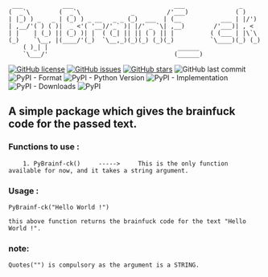      
     ___           ___                            ___               _     
    (  _`\        (  _`\              _         /'___)             ( )    
    | |_) ) _   _ | (_) ) _ __   _ _ (_)  ___  | (__           ___ | |/') 
    | ,__/'( ) ( )|  _ <'( '__)/'_` )| |/' _ `\| ,__)        /'___)| , <  
    | |    | (_) || (_) )| |  ( (_| || || ( ) || |          ( (___ | |\`\ 
    (_)    `\__, |(____/'(_)  `\__,_)(_)(_) (_)(_)          `\____)(_) (_)
        ( )_| |                                    ______              
        `\___/'                                   (______)             



[![GitHub license](https://img.shields.io/github/license/code-reaper08/PyBrainf_ck?style=for-the-badge)](https://github.com/code-reaper08/PyBrainf_ck/blob/main/LICENSE.txt) [![GitHub issues](https://img.shields.io/github/issues/code-reaper08/PyBrainf_ck?style=for-the-badge)](https://github.com/code-reaper08/PyBrainf_ck/issues) [![GitHub stars](https://img.shields.io/github/stars/code-reaper08/PyBrainf_ck?style=for-the-badge)](https://github.com/code-reaper08/PyBrainf_ck/stargazers) ![GitHub last commit](https://img.shields.io/github/last-commit/code-reaper08/PyBrainf_ck?style=for-the-badge) ![PyPI - Format](https://img.shields.io/pypi/format/PyBrainf_ck?style=for-the-badge) ![PyPI - Python Version](https://img.shields.io/pypi/pyversions/PyBrainf_ck?style=for-the-badge) ![PyPI - Implementation](https://img.shields.io/pypi/implementation/PyBrainf_ck?style=for-the-badge) ![PyPI - Downloads](https://img.shields.io/pypi/dd/PyBrainf_ck?style=for-the-badge) ![PyPI](https://img.shields.io/pypi/v/PyBrainf_ck?style=for-the-badge)

## A simple package which gives the brainfuck code for the passed text.


### Functions to use :
        
        1. PyBrainf-ck()     ----->     This is the only function available for now, and it takes a string argument.

### Usage :
    
`PyBrainf-ck("Hello World !")` 

    this above function returns the brainfuck code for the text "Hello World !".

### note:
    Quotes("") is compulsory as the argument is a STRING.






